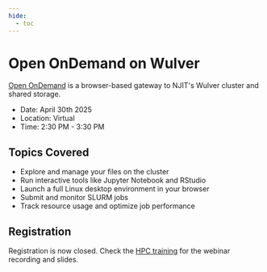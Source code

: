 ```yaml
---
hide:
  - toc
---
```


# Open OnDemand on Wulver

[Open OnDemand](https://ondemand.njit.edu) is a browser-based gateway to NJIT's Wulver cluster and shared storage.

- Date: April 30th 2025
- Location: Virtual
- Time: 2:30 PM - 3:30 PM

## Topics Covered

* Explore and manage your files on the cluster
* Run interactive tools like Jupyter Notebook and RStudio
* Launch a full Linux desktop environment in your browser
* Submit and monitor SLURM jobs
* Track resource usage and optimize job performance


## Registration
Registration is now closed. Check the [HPC training](../../../Workshop_and_Training_Videos/index.md#open-ondemand-on-wulver) for the webinar recording and slides.


